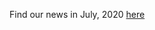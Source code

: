 Find our news in July, 2020 [here](https://drive.google.com/file/d/1goYRNTZEmQopMh2R55zRtDdcoXSTVDJ8/view?usp=sharing)
